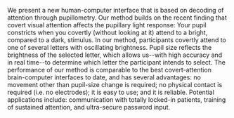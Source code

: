 We present a new human-computer interface that is based on decoding of attention through pupillometry. Our method builds on the recent finding that covert visual attention affects the pupillary light response: Your pupil constricts when you covertly (without looking at it) attend to a bright, compared to a dark, stimulus. In our method, participants covertly attend to one of several letters with oscillating brightness. Pupil size reflects the brightness of the selected letter, which allows us--with high accuracy and in real time--to determine which letter the participant intends to select. The performance of our method is comparable to the best covert-attention brain-computer interfaces to date, and has several advantages: no movement other than pupil-size change is required; no physical contact is required (i.e. no electrodes); it is easy to use; and it is reliable. Potential applications include: communication with totally locked-in patients, training of sustained attention, and ultra-secure password input.
